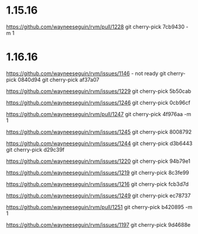 # 1.15.16

https://github.com/wayneeseguin/rvm/pull/1228
git cherry-pick 7cb9430 -m 1

# 1.16.16

https://github.com/wayneeseguin/rvm/issues/1146 - not ready
git cherry-pick 0840d94
git cherry-pick af37a07

https://github.com/wayneeseguin/rvm/issues/1229
git cherry-pick 5b50cab

https://github.com/wayneeseguin/rvm/issues/1246
git cherry-pick 0cb96cf

https://github.com/wayneeseguin/rvm/pull/1247
git cherry-pick 4f976aa -m 1

https://github.com/wayneeseguin/rvm/issues/1245
git cherry-pick 8008792

https://github.com/wayneeseguin/rvm/issues/1244
git cherry-pick d3b6443
git cherry-pick d29c39f

https://github.com/wayneeseguin/rvm/issues/1220
git cherry-pick 94b79e1

https://github.com/wayneeseguin/rvm/issues/1219
git cherry-pick 8c3fe99

https://github.com/wayneeseguin/rvm/issues/1216
git cherry-pick fcb3d7d

https://github.com/wayneeseguin/rvm/issues/1249
git cherry-pick ec78737

https://github.com/wayneeseguin/rvm/pull/1251
git cherry-pick b420895 -m 1

https://github.com/wayneeseguin/rvm/issues/1197
git cherry-pick 9d4688e

